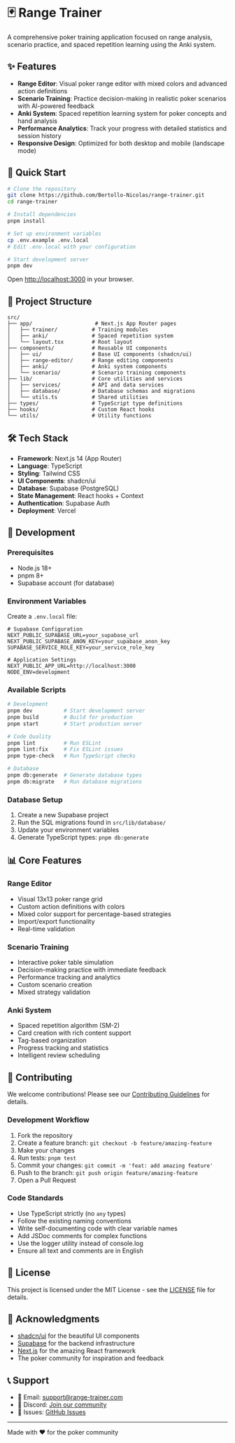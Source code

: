 # 🃏 Range Trainer

A comprehensive poker training application focused on range analysis, scenario practice, and spaced repetition learning using the Anki system.

## ✨ Features

- **Range Editor**: Visual poker range editor with mixed colors and advanced action definitions
- **Scenario Training**: Practice decision-making in realistic poker scenarios with AI-powered feedback
- **Anki System**: Spaced repetition learning system for poker concepts and hand analysis
- **Performance Analytics**: Track your progress with detailed statistics and session history
- **Responsive Design**: Optimized for both desktop and mobile (landscape mode)

## 🚀 Quick Start

```bash
# Clone the repository
git clone https://github.com/Bertollo-Nicolas/range-trainer.git
cd range-trainer

# Install dependencies
pnpm install

# Set up environment variables
cp .env.example .env.local
# Edit .env.local with your configuration

# Start development server
pnpm dev
```

Open [http://localhost:3000](http://localhost:3000) in your browser.

## 📁 Project Structure

```
src/
├── app/                    # Next.js App Router pages
│   ├── trainer/           # Training modules
│   ├── anki/              # Spaced repetition system
│   └── layout.tsx         # Root layout
├── components/            # Reusable UI components
│   ├── ui/                # Base UI components (shadcn/ui)
│   ├── range-editor/      # Range editing components
│   ├── anki/              # Anki system components
│   └── scenario/          # Scenario training components
├── lib/                   # Core utilities and services
│   ├── services/          # API and data services
│   ├── database/          # Database schemas and migrations
│   └── utils.ts           # Shared utilities
├── types/                 # TypeScript type definitions
├── hooks/                 # Custom React hooks
└── utils/                 # Utility functions
```

## 🛠️ Tech Stack

- **Framework**: Next.js 14 (App Router)
- **Language**: TypeScript
- **Styling**: Tailwind CSS
- **UI Components**: shadcn/ui
- **Database**: Supabase (PostgreSQL)
- **State Management**: React hooks + Context
- **Authentication**: Supabase Auth
- **Deployment**: Vercel

## 🔧 Development

### Prerequisites

- Node.js 18+
- pnpm 8+
- Supabase account (for database)

### Environment Variables

Create a `.env.local` file:

```env
# Supabase Configuration
NEXT_PUBLIC_SUPABASE_URL=your_supabase_url
NEXT_PUBLIC_SUPABASE_ANON_KEY=your_supabase_anon_key
SUPABASE_SERVICE_ROLE_KEY=your_service_role_key

# Application Settings
NEXT_PUBLIC_APP_URL=http://localhost:3000
NODE_ENV=development
```

### Available Scripts

```bash
# Development
pnpm dev          # Start development server
pnpm build        # Build for production
pnpm start        # Start production server

# Code Quality
pnpm lint         # Run ESLint
pnpm lint:fix     # Fix ESLint issues
pnpm type-check   # Run TypeScript checks

# Database
pnpm db:generate  # Generate database types
pnpm db:migrate   # Run database migrations
```

### Database Setup

1. Create a new Supabase project
2. Run the SQL migrations found in `src/lib/database/`
3. Update your environment variables
4. Generate TypeScript types: `pnpm db:generate`

## 📊 Core Features

### Range Editor
- Visual 13x13 poker range grid
- Custom action definitions with colors
- Mixed color support for percentage-based strategies
- Import/export functionality
- Real-time validation

### Scenario Training
- Interactive poker table simulation
- Decision-making practice with immediate feedback
- Performance tracking and analytics
- Custom scenario creation
- Mixed strategy validation

### Anki System
- Spaced repetition algorithm (SM-2)
- Card creation with rich content support
- Tag-based organization
- Progress tracking and statistics
- Intelligent review scheduling

## 🤝 Contributing

We welcome contributions! Please see our [Contributing Guidelines](CONTRIBUTING.md) for details.

### Development Workflow

1. Fork the repository
2. Create a feature branch: `git checkout -b feature/amazing-feature`
3. Make your changes
4. Run tests: `pnpm test`
5. Commit your changes: `git commit -m 'feat: add amazing feature'`
6. Push to the branch: `git push origin feature/amazing-feature`
7. Open a Pull Request

### Code Standards

- Use TypeScript strictly (no `any` types)
- Follow the existing naming conventions
- Write self-documenting code with clear variable names
- Add JSDoc comments for complex functions
- Use the logger utility instead of console.log
- Ensure all text and comments are in English

## 📝 License

This project is licensed under the MIT License - see the [LICENSE](LICENSE) file for details.

## 🙏 Acknowledgments

- [shadcn/ui](https://ui.shadcn.com/) for the beautiful UI components
- [Supabase](https://supabase.io/) for the backend infrastructure
- [Next.js](https://nextjs.org/) for the amazing React framework
- The poker community for inspiration and feedback

## 📞 Support

- 📧 Email: support@range-trainer.com
- 💬 Discord: [Join our community](https://discord.gg/range-trainer)
- 🐛 Issues: [GitHub Issues](https://github.com/your-username/range-trainer/issues)

---

Made with ❤️ for the poker community
